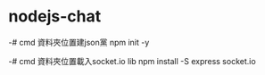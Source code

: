 # nodejs-chat

-# cmd 資料夾位置建json黨
npm init -y

-# cmd 資料夾位置載入socket.io lib
npm install -S express socket.io
